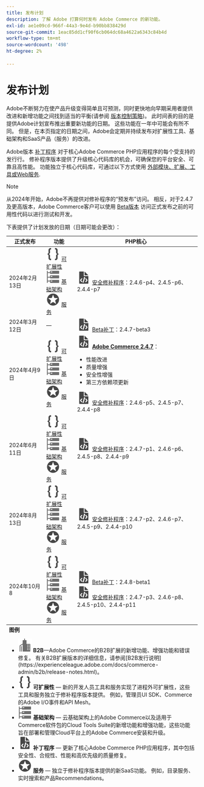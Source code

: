 ```yaml
---
title: 发布计划
description: 了解 Adobe 打算何时发布 Adobe Commerce 的新功能。
exl-id: ae1e09cd-966f-44a3-9e4d-b90bb838429d
source-git-commit: 1eac85dd1cf90f6cb064dc68a4622a6343c84b4d
workflow-type: tm+mt
source-wordcount: '498'
ht-degree: 2%

---
```


# 发布计划

Adobe不断努力在使产品升级变得简单且可预测，同时更快地向早期采用者提供改进和新增功能之间找到适当的平衡(请参阅 [版本控制策略](versioning-policy.md))。 此时间表的目的是提供Adobe计划宣布推出重要新功能的日期。 这些功能在一年中可能会有所不同。 但是，在本页指定的日期之间，Adobe会定期并持续发布对扩展性工具、基础架构和SaaS产品（服务）的改进。

Adobe版本 [补丁程序](versioning-policy.md#patch-release) 对于核心Adobe Commerce PHP应用程序的每个受支持的发行行。 修补程序版本提供了升级核心代码库的机会，可确保您的平台安全、可靠且高性能。 功能独立于核心代码库，可通过以下方式使用 [外部模块、扩展、工具或Web服务](versioning-policy.md#extensibility-infrastructure-and-services-release).

>[!NOTE]
>
>从2024年开始，Adobe不再提供对修补程序的“预发布”访问。 相反，对于2.4.7及更高版本，Adobe Commerce客户可以使用 [Beta版本](beta.md) 访问正式发布之前的可用性代码以进行测试和开发。

下表提供了计划发放的日期（日期可能会更改）：

<table>
<thead>
  <tr>
    <th>正式发布</th>
    <th>功能</th>
    <th>PHP核心</th>
  </tr>
</thead>
<tfoot>
   <tr>
      <td colspan="3"><strong>图例</strong>
         <ul>
           <li><strong><img alt="B2B功能图标" src="../assets/icons/enterprise.svg"></img> B2B</strong>—Adobe Commerce的B2B扩展的新增功能、增强功能和错误修复。 有关B2B扩展版本的详细信息，请参阅[B2B发行说明](https://experienceleague.adobe.com/docs/commerce-admin/b2b/release-notes.html)。</li>
            <li><strong><img alt="“可扩展性功能”图标" src="../assets/icons/brackets.svg"></img> 可扩展性</strong> — 新的开发人员工具和服务实现了进程外可扩展性，这些工具和服务独立于修补程序版本提供。 例如，管理员UI SDK、Commerce的Adobe I/O事件和API Mesh。</li>
            <li><strong><img alt="基础架构功能图标" src="../assets/icons/servers.svg"></img> 基础架构</strong> — 云基础架构上的Adobe Commerce以及适用于Commerce软件包的Cloud Tools Suite的新增功能和增强功能，这些功能旨在部署和管理Cloud平台上的Adobe Commerce安装和升级。</li>
            <li><strong><img alt="“补丁版本”图标" src="../assets/icons/file-code.svg"></img> 补丁程序</strong> — 更新了核心Adobe Commerce PHP应用程序，其中包括安全性、合规性、性能和高优先级的质量修复。</li>
            <li><strong><img alt="“服务”功能图标" src="../assets/icons/feature.svg"></img> 服务</strong> — 独立于修补程序版本提供的新SaaS功能。 例如，目录服务、实时搜索和产品Recommendations。</li>
         </ul>
      </td>
   </tr>
</tfoot>
<tbody>
  <tr>
    <td>2024年2月13日</td>
    <td><img alt="“可扩展性功能”图标" src="../assets/icons/brackets.svg"></img> <a href="https://developer.adobe.com/commerce/extensibility/">可扩展性</a><br><img alt="基础架构功能图标" src="../assets/icons/servers.svg"></img> <a href="https://experienceleague.adobe.com/docs/commerce-cloud-service/user-guide/release-notes/cloud-tools-suite.html">基础架构</a><br><img alt="“服务”功能图标" src="../assets/icons/feature.svg"></img> <a href="https://experienceleague.adobe.com/docs/commerce-merchant-services/user-guides/release-information/release-notes-all.html">服务</a></td>
    <td><img alt="“补丁版本”图标" src="../assets/icons/file-code.svg"></img> <a href="release-notes/security/overview.md">安全修补程序</a>：2.4.6-p4、2.4.5-p6、2.4.4-p7</td>
  </tr>
  <tr>
    <td>2024年3月12日</td>
    <td>—</td>
    <td><img alt="“补丁版本”图标" src="../assets/icons/file-code.svg"></img> <a href="release-notes/commerce/overview.md">Beta补丁</a>：2.4.7-beta3</td>
  </tr>
  <tr>
    <td>2024年4月9日</td>
    <td><img alt="“可扩展性功能”图标" src="../assets/icons/brackets.svg"></img> <a href="https://developer.adobe.com/commerce/extensibility/">可扩展性</a><br><img alt="基础架构功能图标" src="../assets/icons/servers.svg"></img> <a href="https://experienceleague.adobe.com/docs/commerce-cloud-service/user-guide/release-notes/cloud-tools-suite.html">基础架构</a><br><img alt="“服务”功能图标" src="../assets/icons/feature.svg"></img> <a href="https://experienceleague.adobe.com/docs/commerce-merchant-services/user-guides/release-information/release-notes-all.html">服务</a></td>
    <td><img alt="“补丁版本”图标" src="../assets/icons/file-code.svg"></img> <a href="release-notes/commerce/overview.md"><strong>Adobe Commerce 2.4.7</a></strong>：<ul><li>性能改进</li><li>质量增强</li><li>安全性增强</li><li>第三方依赖项更新</li></ul><img alt="“补丁版本”图标" src="../assets/icons/file-code.svg"></img> <a href="release-notes/security/overview.md">安全修补程序</a>：2.4.6-p5、2.4.5-p7、2.4.4-p8</td>
  </tr>
  <tr>
    <td>2024年6月11日</td>
    <td><img alt="“可扩展性功能”图标" src="../assets/icons/brackets.svg"></img> <a href="https://developer.adobe.com/commerce/extensibility/">可扩展性</a><br><img alt="基础架构功能图标" src="../assets/icons/servers.svg"></img> <a href="https://experienceleague.adobe.com/docs/commerce-cloud-service/user-guide/release-notes/cloud-tools-suite.html">基础架构</a><br><img alt="“服务”功能图标" src="../assets/icons/feature.svg"></img> <a href="https://experienceleague.adobe.com/docs/commerce-merchant-services/user-guides/release-information/release-notes-all.html">服务</a></td>
    <td><img alt="“补丁版本”图标" src="../assets/icons/file-code.svg"></img> <a href="release-notes/security/overview.md">安全修补程序</a>：2.4.7-p1、2.4.6-p6、2.4.5-p8、2.4.4-p9</td>
  </tr>
  <tr>
    <td>2024年8月13日</td>
    <td><img alt="“可扩展性功能”图标" src="../assets/icons/brackets.svg"></img> <a href="https://developer.adobe.com/commerce/extensibility/">可扩展性</a><br><img alt="基础架构功能图标" src="../assets/icons/servers.svg"></img> <a href="https://experienceleague.adobe.com/docs/commerce-cloud-service/user-guide/release-notes/cloud-tools-suite.html">基础架构</a><br><img alt="“服务”功能图标" src="../assets/icons/feature.svg"></img> <a href="https://experienceleague.adobe.com/docs/commerce-merchant-services/user-guides/release-information/release-notes-all.html">服务</a></td>
    <td><img alt="“补丁版本”图标" src="../assets/icons/file-code.svg"></img> <a href="release-notes/security/overview.md">安全修补程序</a>：2.4.7-p2、2.4.6-p7、2.4.5-p9、2.4.4-p10</td>
  </tr>
  <tr>
    <td>2024年10月8</td>
    <td><img alt="“可扩展性功能”图标" src="../assets/icons/brackets.svg"></img> <a href="https://developer.adobe.com/commerce/extensibility/">可扩展性</a><br><img alt="基础架构功能图标" src="../assets/icons/servers.svg"></img> <a href="https://experienceleague.adobe.com/docs/commerce-cloud-service/user-guide/release-notes/cloud-tools-suite.html">基础架构</a><br><img alt="“服务”功能图标" src="../assets/icons/feature.svg"></img> <a href="https://experienceleague.adobe.com/docs/commerce-merchant-services/user-guides/release-information/release-notes-all.html">服务</a></td>
    <td><img alt="“补丁版本”图标" src="../assets/icons/file-code.svg"></img> <a href="release-notes/commerce/overview.md">Beta补丁</a>：2.4.8-beta1<br><img alt="“补丁版本”图标" src="../assets/icons/file-code.svg"></img> <a href="release-notes/security/overview.md">安全修补程序</a>：2.4.7-p3、2.4.6-p8、2.4.5-p10、2.4.4-p11</td>
  </tr>
</tbody>
</table>
